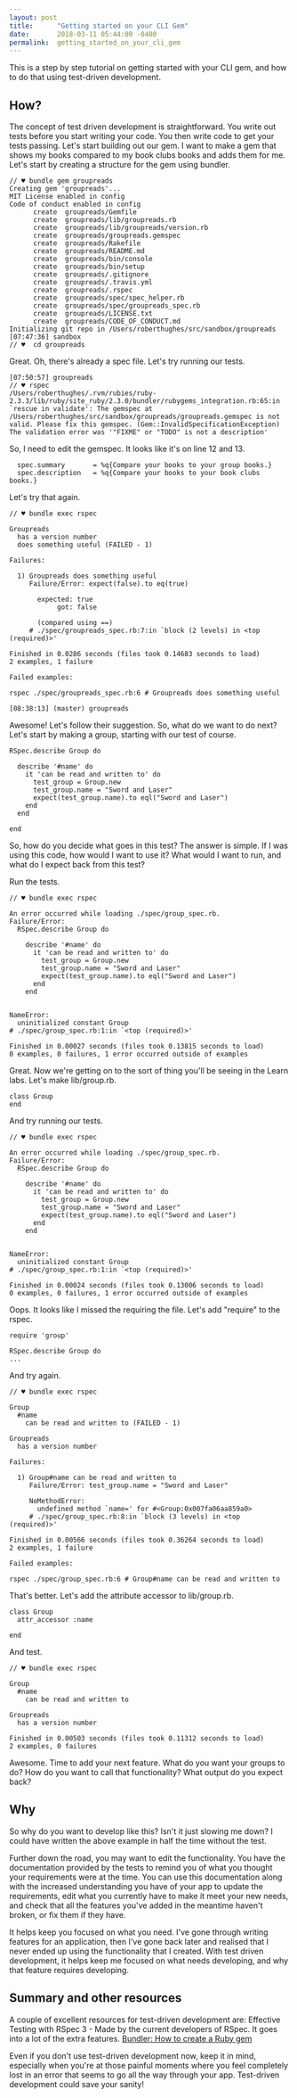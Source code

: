 ```yaml
---
layout: post
title:      "Getting started on your CLI Gem"
date:       2018-03-11 05:44:00 -0400
permalink:  getting_started_on_your_cli_gem
---
```


This is a step by step tutorial on getting started with your CLI gem, and how to do that using test-driven development.

## How?
The concept of test driven development is straightforward. You write out tests before you start writing your code. You then write code to get your tests passing. Let's start building out our gem. I want to make a gem that shows my books compared to my book clubs books and adds them for me. Let's start by creating a structure for the gem using bundler.

```
// ♥ bundle gem groupreads
Creating gem 'groupreads'...
MIT License enabled in config
Code of conduct enabled in config
      create  groupreads/Gemfile
      create  groupreads/lib/groupreads.rb
      create  groupreads/lib/groupreads/version.rb
      create  groupreads/groupreads.gemspec
      create  groupreads/Rakefile
      create  groupreads/README.md
      create  groupreads/bin/console
      create  groupreads/bin/setup
      create  groupreads/.gitignore
      create  groupreads/.travis.yml
      create  groupreads/.rspec
      create  groupreads/spec/spec_helper.rb
      create  groupreads/spec/groupreads_spec.rb
      create  groupreads/LICENSE.txt
      create  groupreads/CODE_OF_CONDUCT.md
Initializing git repo in /Users/roberthughes/src/sandbox/groupreads
[07:47:36] sandbox
// ♥  cd groupreads
```

Great. Oh, there's already a spec file. Let's try running our tests.

```
[07:50:57] groupreads
// ♥ rspec
/Users/roberthughes/.rvm/rubies/ruby-2.3.3/lib/ruby/site_ruby/2.3.0/bundler/rubygems_integration.rb:65:in `rescue in validate': The gemspec at /Users/roberthughes/src/sandbox/groupreads/groupreads.gemspec is not valid. Please fix this gemspec. (Gem::InvalidSpecificationException)
The validation error was '"FIXME" or "TODO" is not a description'
```

So, I need to edit the gemspec. It looks like it's on line 12 and 13.

```
  spec.summary       = %q{Compare your books to your group books.}
  spec.description   = %q{Compare your books to your book clubs books.}
```

Let's try that again.

```
// ♥ bundle exec rspec

Groupreads
  has a version number
  does something useful (FAILED - 1)

Failures:

  1) Groupreads does something useful
     Failure/Error: expect(false).to eq(true)

       expected: true
            got: false

       (compared using ==)
     # ./spec/groupreads_spec.rb:7:in `block (2 levels) in <top (required)>'

Finished in 0.0286 seconds (files took 0.14683 seconds to load)
2 examples, 1 failure

Failed examples:

rspec ./spec/groupreads_spec.rb:6 # Groupreads does something useful

[08:38:13] (master) groupreads
```

Awesome! Let's follow their suggestion. So, what do we want to do next? Let's start by making a group, starting with our test of course.

```
RSpec.describe Group do

  describe '#name' do
    it 'can be read and written to' do
      test_group = Group.new
      test_group.name = "Sword and Laser"
      expect(test_group.name).to eql("Sword and Laser")
    end
  end

end
```

So, how do you decide what goes in this test? The answer is simple. If I was using this code, how would I want to use it? What would I want to run, and what do I expect back from this test?

Run the tests.
```
// ♥ bundle exec rspec

An error occurred while loading ./spec/group_spec.rb.
Failure/Error:
  RSpec.describe Group do

    describe '#name' do
      it 'can be read and written to' do
        test_group = Group.new
        test_group.name = "Sword and Laser"
        expect(test_group.name).to eql("Sword and Laser")
      end
    end


NameError:
  uninitialized constant Group
# ./spec/group_spec.rb:1:in `<top (required)>'

Finished in 0.00027 seconds (files took 0.13815 seconds to load)
0 examples, 0 failures, 1 error occurred outside of examples
```
Great. Now we're getting on to the sort of thing you'll be seeing in the Learn labs. Let's make lib/group.rb.

```
class Group
end
```

And try running our tests.

```
// ♥ bundle exec rspec

An error occurred while loading ./spec/group_spec.rb.
Failure/Error:
  RSpec.describe Group do

    describe '#name' do
      it 'can be read and written to' do
        test_group = Group.new
        test_group.name = "Sword and Laser"
        expect(test_group.name).to eql("Sword and Laser")
      end
    end


NameError:
  uninitialized constant Group
# ./spec/group_spec.rb:1:in `<top (required)>'

Finished in 0.00024 seconds (files took 0.13006 seconds to load)
0 examples, 0 failures, 1 error occurred outside of examples
```

Oops. It looks like I missed the requiring the file. Let's add "require" to the rspec.

```
require 'group'

RSpec.describe Group do
...
```

And try again.

```
// ♥ bundle exec rspec

Group
  #name
    can be read and written to (FAILED - 1)

Groupreads
  has a version number

Failures:

  1) Group#name can be read and written to
     Failure/Error: test_group.name = "Sword and Laser"

     NoMethodError:
       undefined method `name=' for #<Group:0x007fa06aa859a0>
     # ./spec/group_spec.rb:8:in `block (3 levels) in <top (required)>'

Finished in 0.00566 seconds (files took 0.36264 seconds to load)
2 examples, 1 failure

Failed examples:

rspec ./spec/group_spec.rb:6 # Group#name can be read and written to

```

That's better. Let's add the attribute accessor to lib/group.rb.

```
class Group
  attr_accessor :name
  
end
```

And test.

```
// ♥ bundle exec rspec

Group
  #name
    can be read and written to

Groupreads
  has a version number

Finished in 0.00503 seconds (files took 0.11312 seconds to load)
2 examples, 0 failures
```

Awesome. Time to add your next feature. What do you want your groups to do? How do you want to call that functionality? What output do you expect back?

## Why
So why do you want to develop like this? Isn't it just slowing me down? I could have written the above example in half the time without the test.

Further down the road, you may want to edit the functionality. You have the documentation provided by the tests to remind you of what you thought your requirements were at the time. You can use this documentation along with the increased understanding you have of your app to update the requirements, edit what you currently have to make it meet your new needs, and check that all the features you've added in the meantime haven't broken, or fix them if they have.

It helps keep you focused on what you need. I've gone through writing features for an application, then I've gone back later and realised that I never ended up using the functionality that I created. With test driven development, it helps keep me focused on what needs developing, and why that feature requires developing.

## Summary and other resources
A couple of excellent resources for test-driven development are:
Effective Testing with RSpec 3 - Made by the current developers of RSpec. It goes into a lot of the extra features.
[Bundler: How to create a Ruby gem](http://bundler.io/v1.16/guides/creating_gem.html)

Even if you don't use test-driven development now, keep it in mind, especially when you're at those painful moments where you feel completely lost in an error that seems to go all the way through your app. Test-driven development could save your sanity!
